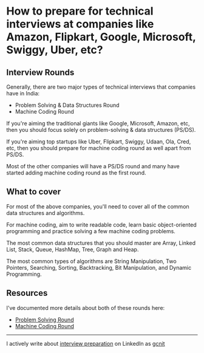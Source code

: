 # How to prepare for technical interviews at companies like Amazon, Flipkart, Google, Microsoft, Swiggy, Uber, etc?

## Interview Rounds

Generally, there are two major types of technical interviews that companies have in India:
- Problem Solving & Data Structures Round
- Machine Coding Round

If you're aiming the traditional giants like Google, Microsoft, Amazon, etc, then you should focus solely on problem-solving & data structures (PS/DS).

If you're aiming top startups like Uber, Flipkart, Swiggy, Udaan, Ola, Cred, etc, then you should prepare for machine coding round as well apart from PS/DS.

Most of the other companies will have a PS/DS round and many have started adding machine coding round as the first round.

## What to cover
For most of the above companies, you'll need to cover all of the common data structures and algorithms.

For machine coding, aim to write readable code, learn basic object-oriented programming and practice solving a few machine coding problems.

The most common data structures that you should master are Array, Linked List, Stack, Queue, HashMap, Tree, Graph and Heap.

The most common types of algorithms are String Manipulation, Two Pointers, Searching, Sorting, Backtracking, Bit Manipulation, and Dynamic Programming.

## Resources

I've documented more details about both of these rounds here:
- [Problem Solving Round](https://workattech.github.io/problemsolving)
- [Machine Coding Round](https://workattech.github.io/machinecoding)

___

I actively write about [interview preparation](https://workat.tech) on LinkedIn as [gcnit](https://www.linkedin.com/in/gcnit)

